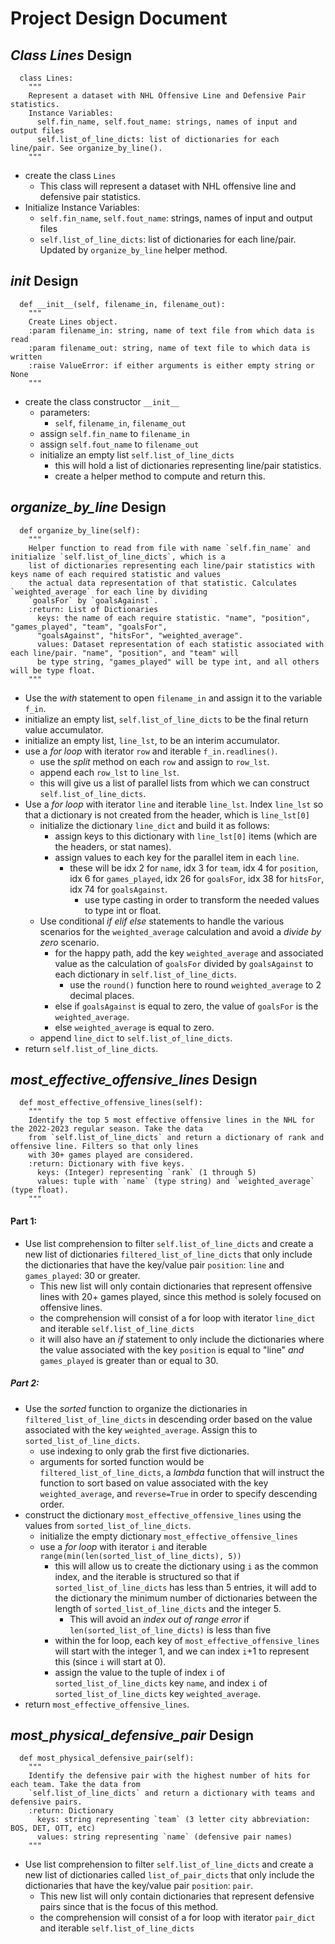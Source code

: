 # Project Design Document

## *Class Lines* Design
```
  class Lines:
    """
    Represent a dataset with NHL Offensive Line and Defensive Pair statistics.
    Instance Variables:
      self.fin_name, self.fout_name: strings, names of input and output files
      self.list_of_line_dicts: list of dictionaries for each line/pair. See organize_by_line().
    """
```
* create the class `Lines`
  * This class will represent a dataset with NHL offensive line and defensive pair statistics.
* Initialize Instance Variables:
  * `self.fin_name`, `self.fout_name`: strings, names of input and output files
  * `self.list_of_line_dicts`: list of dictionaries for each line/pair. Updated by `organize_by_line` helper method.

##  *__init__* Design
```
  def __init__(self, filename_in, filename_out):
    """
    Create Lines object.
    :param filename_in: string, name of text file from which data is read
    :param filename_out: string, name of text file to which data is written
    :raise ValueError: if either arguments is either empty string or None
    """
```
* create the class constructor `__init__`
  * parameters:
    * `self`, `filename_in`, `filename_out`
  * assign `self.fin_name` to `filename_in`
  * assign `self.fout_name` to `filename_out`
  * initialize an empty list `self.list_of_line_dicts`
    * this will hold a list of dictionaries representing line/pair statistics.
    * create a helper method to compute and return this.

## *organize_by_line* Design
```
  def organize_by_line(self):
    """
    Helper function to read from file with name `self.fin_name` and initialize `self.list_of_line_dicts`, which is a
    list of dictionaries representing each line/pair statistics with keys name of each required statistic and values
    the actual data representation of that statistic. Calculates `weighted_average` for each line by dividing
    `goalsFor` by `goalsAgainst`.
    :return: List of Dictionaries
      keys: the name of each require statistic. "name", "position", "games_played", "team", "goalsFor",
      "goalsAgainst", "hitsFor", "weighted_average".
      values: Dataset representation of each statistic associated with each line/pair. "name", "position", and "team" will
      be type string, "games_played" will be type int, and all others will be type float.
    """
```
* Use the _with_ statement to open `filename_in` and assign it to the variable `f_in`.
* initialize an empty list, `self.list_of_line_dicts` to be the final return value accumulator.
* initialize an empty list, `line_lst`, to be an interim accumulator.
* use a _for loop_ with iterator `row` and iterable `f_in.readlines()`.
  * use the _split_ method on each `row` and assign to `row_lst`.
  * append each `row_lst` to `line_lst`.
  * this will give us a list of parallel lists from which we can construct `self.list_of_line_dicts`.
* Use a _for loop_ with iterator `line` and iterable `line_lst`. Index `line_lst` so that a dictionary is not created
  from the header, which is `line_lst[0]`
  * initialize the dictionary `line_dict` and build it as follows:
    * assign keys to this dictionary with `line_lst[0]` items (which are the headers, or stat names).
    * assign values to each key for the parallel item in each `line`.
      * these will be idx 2 for `name`, idx 3 for `team`, idx 4 for `position`, idx 6 for `games_played`, idx 26 for 
        `goalsFor`, idx 38 for `hitsFor`, idx 74 for `goalsAgainst`.
        * use type casting in order to transform the needed values to type int or float.
  * Use conditional _if elif else_ statements to handle the various scenarios for the `weighted_average` calculation and
    avoid a _divide by zero_ scenario.
    * for the happy path, add the key `weighted_average` and associated value as the calculation of `goalsFor` divided by `goalsAgainst` to
      each dictionary in `self.list_of_line_dicts`.
      * use the `round()` function here to round `weighted_average` to 2 decimal places.
    * else if `goalsAgainst` is equal to zero, the value of `goalsFor` is the `weighted_average`.
    * else `weighted_average` is equal to zero.
  * append `line_dict` to `self.list_of_line_dicts`.
* return `self.list_of_line_dicts`.

## *most_effective_offensive_lines* Design
```
  def most_effective_offensive_lines(self):
    """
    Identify the top 5 most effective offensive lines in the NHL for the 2022-2023 regular season. Take the data
    from `self.list_of_line_dicts` and return a dictionary of rank and offensive line. Filters so that only lines
    with 30+ games played are considered.
    :return: Dictionary with five keys.
      keys: (Integer) representing `rank` (1 through 5)
      values: tuple with `name` (type string) and `weighted_average` (type float).
    """
```
#### Part 1:
* Use list comprehension to filter `self.list_of_line_dicts` and create a new list of dictionaries
  `filtered_list_of_line_dicts` that only include the dictionaries that have the key/value pair `position`: `line` and
  `games_played`: 30 or greater.
  * This new list will only contain dictionaries that represent offensive lines with 20+ games played, since this method
    is solely focused on offensive lines.
  * the comprehension will consist of a for loop with iterator `line_dict` and iterable `self.list_of_line_dicts`
  * it will also have an _if_ statement to only include the dictionaries where the value associated with the key
    `position` is equal to "line" _and_ `games_played` is greater than or equal to 30.

##### Part 2:
* Use the _sorted_ function to organize the dictionaries in `filtered_list_of_line_dicts` in descending order based on 
  the value associated with the key `weighted_average`. Assign this to `sorted_list_of_line_dicts`.
  * use indexing to only grab the first five dictionaries.
  * arguments for sorted function would be `filtered_list_of_line_dicts`, a _lambda_ function that will instruct the
    function to sort based on value associated with the key `weighted_average`, and `reverse=True` in order to specify
    descending order.
* construct the dictionary `most_effective_offensive_lines` using the values from `sorted_list_of_line_dicts`.
  * initialize the empty dictionary `most_effective_offensive_lines`
  * use a _for loop_ with iterator `i` and iterable `range(min(len(sorted_list_of_line_dicts), 5))`
    * this will allow us to create the dictionary using `i` as the common index, and the iterable is structured so that 
      if `sorted_list_of_line_dicts` has less than 5 entries, it will add to the dictionary the minimum number of dictionaries
      between the length of `sorted_list_of_line_dicts` and the integer 5. 
      * This will avoid an _index out of range error_ if `len(sorted_list_of_line_dicts)` is less than five
    * within the for loop, each key of `most_effective_offensive_lines` will start with the integer 1, and we can index
      `i`+1 to represent this (since `i` will start at 0).
    * assign the value to the tuple of index `i` of `sorted_list_of_line_dicts` key `name`, and index `i` of
      `sorted_list_of_line_dicts` key `weighted_average`.
* return `most_effective_offensive_lines`.


## *most_physical_defensive_pair* Design
```
  def most_physical_defensive_pair(self):
    """
    Identify the defensive pair with the highest number of hits for each team. Take the data from
    `self.list_of_line_dicts` and return a dictionary with teams and defensive pairs.
    :return: Dictionary
      keys: string representing `team` (3 letter city abbreviation: BOS, DET, OTT, etc)
      values: string representing `name` (defensive pair names)
    """
```
* Use list comprehension to filter `self.list_of_line_dicts` and create a new list of dictionaries called
  `list_of_pair_dicts` that only include the dictionaries that have the key/value pair `position`: `pair`.
  * This new list will only contain dictionaries that represent defensive pairs since that is the focus of this method.
  * the comprehension will consist of a for loop with iterator `pair_dict` and iterable `self.list_of_line_dicts`